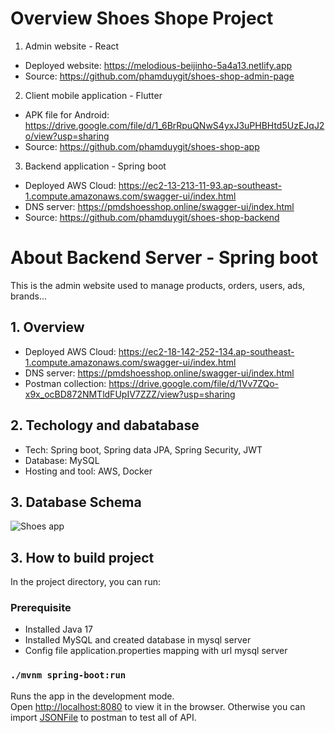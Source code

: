 # Overview Shoes Shope Project

1. Admin website - React
- Deployed website: https://melodious-beijinho-5a4a13.netlify.app
- Source: https://github.com/phamduygit/shoes-shop-admin-page
2. Client mobile application - Flutter
- APK file for Android: https://drive.google.com/file/d/1_6BrRpuQNwS4yxJ3uPHBHtd5UzEJqJ2o/view?usp=sharing
- Source: https://github.com/phamduygit/shoes-shop-app
3. Backend application - Spring boot
- Deployed AWS Cloud: https://ec2-13-213-11-93.ap-southeast-1.compute.amazonaws.com/swagger-ui/index.html
- DNS server: https://pmdshoesshop.online/swagger-ui/index.html
- Source: https://github.com/phamduygit/shoes-shop-backend

# About Backend Server - Spring boot
This is the admin website used to manage products, orders, users, ads, brands...
## 1. Overview
- Deployed AWS Cloud: https://ec2-18-142-252-134.ap-southeast-1.compute.amazonaws.com/swagger-ui/index.html
- DNS server: https://pmdshoesshop.online/swagger-ui/index.html
- Postman collection: https://drive.google.com/file/d/1Vv7ZQo-x9x_ocBD872NMTldFUpIV7ZZZ/view?usp=sharing

## 2. Techology and dabatabase
- Tech: Spring boot, Spring data JPA, Spring Security, JWT
- Database: MySQL
- Hosting and tool: AWS, Docker

## 3. Database Schema
![Shoes app](https://res.cloudinary.com/dvhhz53rr/image/upload/v1690461639/Shoes_app_rnuurj.png)


## 3. How to build project
In the project directory, you can run:

### Prerequisite
- Installed Java 17
- Installed MySQL and created database in mysql server
- Config file application.properties mapping with url mysql server

### `./mvnm spring-boot:run`
Runs the app in the development mode.\
Open [http://localhost:8080](http://localhost:8080) to view it in the browser.
Otherwise you can import [JSONFile](https://github.com/phamduygit/shoes-shop-backend/blob/main/Shoes%20Shop.postman_collection.json) to postman to test all of API.


